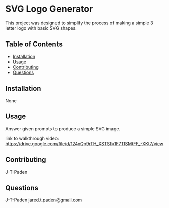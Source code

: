 
# SVG Logo Generator

This project was designed to simplify the process of making a simple 3 letter logo with basic SVG shapes.

## Table of Contents
- [Installation](#installation)
- [Usage](#usage)
- [Contributing](#contributing)
- [Questions](#questions)

## Installation
None

## Usage
Answer given prompts to produce a simple SVG image.

link to walkthrough video: https://drive.google.com/file/d/124xQp9rTH_XSTSfk1F7TISMtFF_-XKt7/view

## Contributing
J-T-Paden

## Questions
J-T-Paden
jared.t.paden@gmail.com
